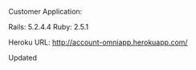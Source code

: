 Customer Application:

 Rails: 5.2.4.4
 Ruby: 2.5.1

 Heroku URL: http://account-omniapp.herokuapp.com/

 Updated

